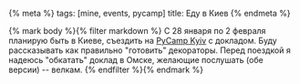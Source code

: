 {% meta %}
    tags: [mine, events, pycamp]
    title: Еду в Киев
{% endmeta %}

{% mark body %}{% filter markdown %}
С 28 января по 2 февраля планирую быть в Киеве, съездить на [PyCamp Kyiv](http://pycamp.org.ua/) с докладом. Буду рассказывать как правильно "готовить" декораторы. Перед поездкой я надеюсь "обкатать" доклад в Омске, желающие послушать (обе версии) -- велкам.
{% endfilter %}{% endmark %}

